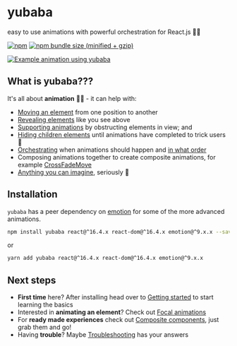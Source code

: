 # yubaba

easy to use animations with powerful orchestration for React.js 🧙✨

[![npm](https://img.shields.io/npm/v/yubaba.svg)](https://www.npmjs.com/package/yubaba) [![npm bundle size (minified + gzip)](https://img.shields.io/bundlephobia/minzip/yubaba.svg)](https://bundlephobia.com/result?p=yubaba)

[![Example animation using yubaba](https://user-images.githubusercontent.com/6801309/55383683-87894b80-5574-11e9-80ef-7394eb6eca63.gif)](https://yubabajs.com/advanced-usage)

## What is yubaba???

It's all about **animation** 🧙✨ - it can help with:

- [Moving an element](https://yubabajs.com/move) from one position to another
- [Revealing elements](https://yubabajs.com/reveal-move) like you see above
- [Supporting animations](https://yubabajs.com/supporting-animations) by obstructing elements in view; and
- [Hiding children elements](https://yubabajs.com/advanced-usage#delay-showing-content-until-all-animations-have-finished) until animations have completed to trick users 🤫
- [Orchestrating](https://yubabajs.com/advanced-usage#wait-for-the-previous-animation-to-finish-before-starting-the-next) when animations should happen and [in what order](https://yubabajs.com/advanced-usage#controlling-in-what-order-animations-should-execute)
- Composing animations together to create composite animations, for example [CrossFadeMove](https://yubabajs.com/cross-fade-move)
- [Anything you can imagine](https://yubabajs.com/custom-animations), seriously 🤩

## Installation

`yubaba` has a peer dependency on [emotion](https://emotion.sh/docs/introduction) for some of the more advanced animations.

```bash
npm install yubaba react@^16.4.x react-dom@^16.4.x emotion@^9.x.x --save
```

or

```bash
yarn add yubaba react@^16.4.x react-dom@^16.4.x emotion@^9.x.x
```

## Next steps

- **First time** here? After installing head over to [Getting started](https://yubabajs.com/getting-started) to start learning the basics
- Interested in **animating an element**? Check out [Focal animations](https://yubabajs.com/focal-animations)
- For **ready made experiences** check out [Composite components](https://yubabajs.com/composite-components), just grab them and go!
- Having **trouble**? Maybe [Troubleshooting](https://yubabajs.com/troubleshooting) has your answers
